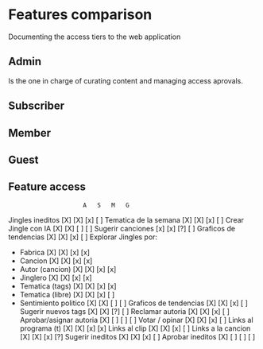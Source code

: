 # Features comparison
Documenting the access tiers to the web application

## Admin
Is the one in charge of curating content and managing access aprovals.

## Subscriber


## Member


## Guest


## Feature access
                         A   S   M   G

Jingles ineditos        [X] [X] [x] [ ]
Tematica de la semana   [X] [X] [x] [ ]
Crear Jingle con IA     [X] [X] [ ] [ ]
Sugerir canciones       [x] [x] [?] [ ]
Graficos de tendencias  [X] [X] [x] [ ]
Explorar Jingles por:
- Fabrica               [X] [X] [x] [x]
- Cancion               [X] [X] [x] [x]
- Autor (cancion)       [X] [X] [x] [x]
- Jinglero              [X] [X] [x] [x]
- Tematica (tags)       [X] [X] [x] [x]
- Tematica (libre)      [X] [X] [x] [ ]
- Sentimiento politico  [X] [X] [ ] [ ]
Graficos de tendencias  [X] [X] [x] [ ]
Sugerir nuevos tags     [X] [X] [?] [ ]
Reclamar autoria        [X] [X] [x] [ ]
Aprobar/asignar autoria [X] [ ] [ ] [ ]
Votar / opinar          [X] [X] [x] [ ]
Links al programa (t)   [X] [X] [x] [x]
Links al clip           [X] [X] [x] [ ]
Links a la cancion      [X] [X] [x] [?]
Sugerir ineditos        [X] [X] [x] [ ]
Aprobar ineditos        [X] [ ] [ ] [ ]
